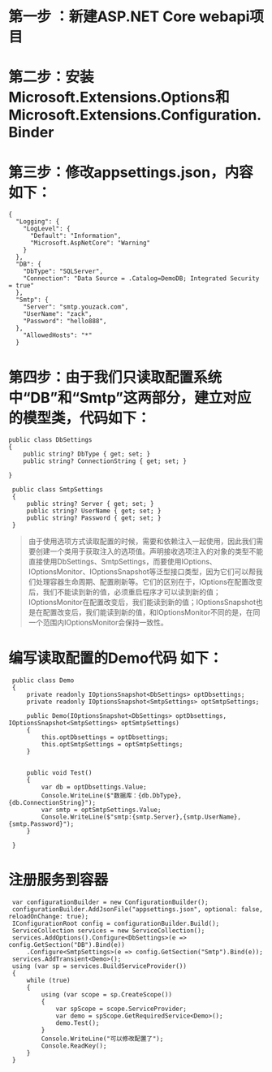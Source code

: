 # 第一步 ：新建ASP.NET Core webapi项目

# 第二步：安装Microsoft.Extensions.Options和Microsoft.Extensions.Configuration.Binder
# 第三步：修改appsettings.json，内容如下：
```
{
  "Logging": {
    "LogLevel": {
      "Default": "Information",
      "Microsoft.AspNetCore": "Warning"
    }
  },
  "DB": {
    "DbType": "SQLServer",
    "Connection": "Data Source = .Catalog=DemoDB; Integrated Security = true"
  },
  "Smtp": {
    "Server": "smtp.youzack.com",
    "UserName": "zack",
    "Password": "hello888",
  },
    "AllowedHosts": "*"
  }
```

# 第四步：由于我们只读取配置系统中“DB”和“Smtp”这两部分，建立对应的模型类，代码如下：
```
public class DbSettings
{
    public string? DbType { get; set; }
    public string? ConnectionString { get; set; }

}
```

```
 public class SmtpSettings
 {
     public string? Server { get; set; }
     public string? UserName { get; set; }
     public string? Password { get; set; }
 }
```

>由于使用选项方式读取配置的时候，需要和依赖注入一起使用，因此我们需要创建一个类用于获取注入的选项值。声明接收选项注入的对象的类型不能直接使用DbSettings、SmtpSettings，而要使用IOptions<T>、IOptionsMonitor<T>、IOptionsSnapshot<T>等泛型接口类型，因为它们可以帮我们处理容器生命周期、配置刷新等。它们的区别在于，IOptions<T>在配置改变后，我们不能读到新的值，必须重启程序才可以读到新的值；IOptionsMonitor<T>在配置改变后，我们能读到新的值；IOptionsSnapshot<T>也是在配置改变后，我们能读到新的值，和IOptionsMonitor<T>不同的是，在同一个范围内IOptionsMonitor<T>会保持一致性。

# 编写读取配置的Demo代码 如下：
```
 public class Demo
 {
     private readonly IOptionsSnapshot<DbSettings> optDbsettings;
     private readonly IOptionsSnapshot<SmtpSettings> optSmtpSettings;

     public Demo(IOptionsSnapshot<DbSettings> optDbsettings, IOptionsSnapshot<SmtpSettings> optSmtpSettings)
     {
         this.optDbsettings = optDbsettings;
         this.optSmtpSettings = optSmtpSettings;
     }


     public void Test()
     {
         var db = optDbsettings.Value;
         Console.WriteLine($"数据库：{db.DbType},{db.ConnectionString}");
         var smtp = optSmtpSettings.Value;
         Console.WriteLine($"smtp:{smtp.Server},{smtp.UserName},{smtp.Password}");
     }

 }
```

# 注册服务到容器
```
 var configurationBuilder = new ConfigurationBuilder();
 configurationBuilder.AddJsonFile("appsettings.json", optional: false, reloadOnChange: true);
 IConfigurationRoot config = configurationBuilder.Build();
 ServiceCollection services = new ServiceCollection();
 services.AddOptions().Configure<DbSettings>(e => config.GetSection("DB").Bind(e))
     .Configure<SmtpSettings>(e => config.GetSection("Smtp").Bind(e));
 services.AddTransient<Demo>();
 using (var sp = services.BuildServiceProvider())
 {
     while (true)
     {
         using (var scope = sp.CreateScope())
         {
             var spScope = scope.ServiceProvider;
             var demo = spScope.GetRequiredService<Demo>();
             demo.Test();
         }
         Console.WriteLine("可以修改配置了");
         Console.ReadKey();
     }
 }
```



